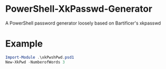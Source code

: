 # PowerShell-XkPasswd-Generator
A PowerShell password generator loosely based on Bartificer's xkpasswd

# Example

```PowerShell
Import-Module .\xkPwshPwd.psd1
New-XkPwd -NumberofWords 3
```
